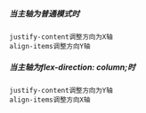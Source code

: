 ##### 当主轴为普通模式时

```
justify-content调整方向为X轴
align-items调整方向Y轴
```



##### 当主轴为flex-direction: column;时

```
justify-content调整方向为Y轴
align-items调整方向X轴
```